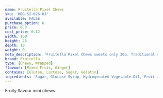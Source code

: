 ```yaml
---
name: Fruitella Pixel Chews
sku: 'HBG-SI-026-01'
available: FALSE
purchase_option: 0
price: 0.3
cost_price: 0.12
width: 160
height: 25
depth: 10
weight: 0
meta_description: 'Fruitella Pixel Chews sweets only 30p. Traditional sweets and more at Humbugs Confectionery Store. Specialists in satisfying your sweet tooth!'
brand: Fruitella
type: [Chewy, Wrapped]
flavour: [Mixed Fruit, Ginger]
contains: [Gluten, Lactose, Sugar, Gelatin]
ingredients: 'Sugar, Glucose Syrup, Hydrogenated Vegetable Oil, Fruit Juices From Concentrate (Strawberry, Raspberry, Orange, Lemon) (3%), Acid (Citric Acid), Humectant (Glycerol), Gelling Agents (Gum Arabic, Gellan Gum), Starch, Natural Flavourings, Glazing Agents (Carnauba Wax, Shellac, Beeswax), Emulsifier (Sucrose Esters of Fatty Acids), Colours (Paprika Extract, Curcumin, Carmine, Beetroot Red)'
---
```

Fruity flavour mini chews.